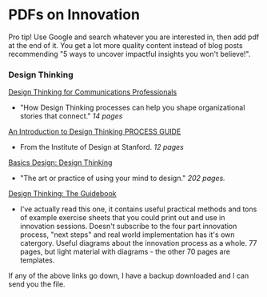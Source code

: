# PDFs on Innovation

Pro tip! Use Google and search whatever you are interested in, then add pdf at the end of it. You get a lot more quality content instead of  blog posts recommending "5 ways to uncover impactful insights you won't believe!". 

### Design Thinking

[Design Thinking for Communications Professionals](https://apps.prsa.org/Network/_includes/Storytell.pdf)
 - "How Design Thinking processes can help you shape organizational stories that connect." *14 pages*

[An Introduction to Design Thinking PROCESS GUIDE](
https://dschool-old.stanford.edu/sandbox/groups/designresources/wiki/36873/attachments/74b3d/ModeGuideBOOTCAMP2010L.pdf)
 - From the Institute of Design at Stanford. *12 pages*

[Basics Design: Design Thinking](http://asimetrica.org/wp-content/uploads/2014/06/design-thinking.pdf)
 - "The art or practice of using your mind to design." *202 pages.*

[Design Thinking: The Guidebook](http://www.rcsc.gov.bt/wp-content/uploads/2017/07/dt-guide-book-master-copy.pdf)
 - I've actually read this one, it contains useful practical methods and tons of example exercise sheets that you could print out and use in innovation sessions. Doesn't subscribe to the four part innovation process, "next steps" and real world implementation has it's own catergory. Useful diagrams about the innovation process as a whole. 77 pages, but light material with diagrams - the other 70 pages are templates.

If any of the above links go down, I have a backup downloaded and I can send you the file.
